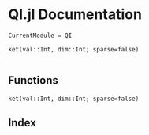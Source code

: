 # QI.jl Documentation


```@meta
CurrentModule = QI
```

```@docs
ket(val::Int, dim::Int; sparse=false)
```

```@contents
```

## Functions

```@docs
ket(val::Int, dim::Int; sparse=false)
```

## Index

```@index
```
